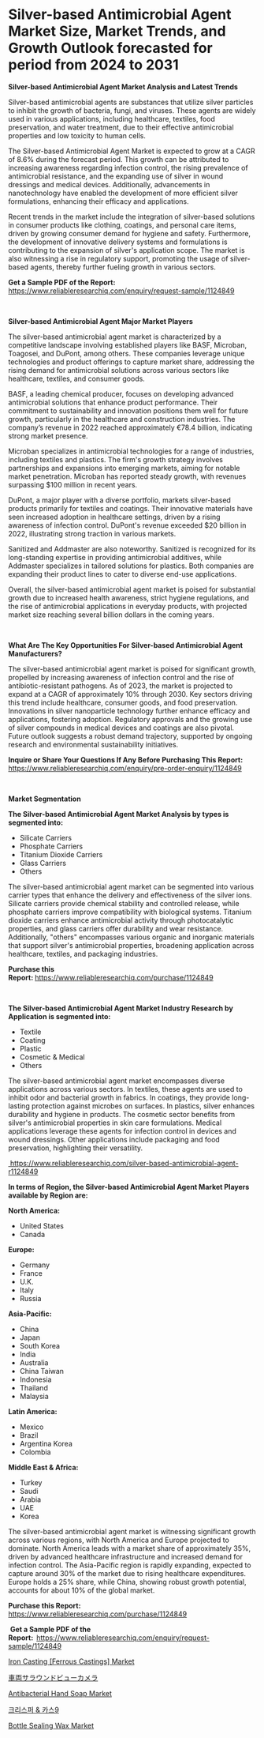 <p><h1>Silver-based Antimicrobial Agent Market Size, Market Trends, and Growth Outlook forecasted for period from 2024 to 2031</h1></p><p><strong>Silver-based Antimicrobial Agent Market Analysis and Latest Trends</strong></p>
<p><p>Silver-based antimicrobial agents are substances that utilize silver particles to inhibit the growth of bacteria, fungi, and viruses. These agents are widely used in various applications, including healthcare, textiles, food preservation, and water treatment, due to their effective antimicrobial properties and low toxicity to human cells.</p><p>The Silver-based Antimicrobial Agent Market is expected to grow at a CAGR of 8.6% during the forecast period. This growth can be attributed to increasing awareness regarding infection control, the rising prevalence of antimicrobial resistance, and the expanding use of silver in wound dressings and medical devices. Additionally, advancements in nanotechnology have enabled the development of more efficient silver formulations, enhancing their efficacy and applications.</p><p>Recent trends in the market include the integration of silver-based solutions in consumer products like clothing, coatings, and personal care items, driven by growing consumer demand for hygiene and safety. Furthermore, the development of innovative delivery systems and formulations is contributing to the expansion of silver's application scope. The market is also witnessing a rise in regulatory support, promoting the usage of silver-based agents, thereby further fueling growth in various sectors.</p></p>
<p><strong>Get a Sample PDF of the Report:&nbsp;</strong> <a href="https://www.reliableresearchiq.com/enquiry/request-sample/1124849">https://www.reliableresearchiq.com/enquiry/request-sample/1124849</a></p>
<p>&nbsp;</p>
<p><strong>Silver-based Antimicrobial Agent Major Market Players</strong></p>
<p><p>The silver-based antimicrobial agent market is characterized by a competitive landscape involving established players like BASF, Microban, Toagosei, and DuPont, among others. These companies leverage unique technologies and product offerings to capture market share, addressing the rising demand for antimicrobial solutions across various sectors like healthcare, textiles, and consumer goods.</p><p>BASF, a leading chemical producer, focuses on developing advanced antimicrobial solutions that enhance product performance. Their commitment to sustainability and innovation positions them well for future growth, particularly in the healthcare and construction industries. The company’s revenue in 2022 reached approximately €78.4 billion, indicating strong market presence.</p><p>Microban specializes in antimicrobial technologies for a range of industries, including textiles and plastics. The firm's growth strategy involves partnerships and expansions into emerging markets, aiming for notable market penetration. Microban has reported steady growth, with revenues surpassing $100 million in recent years.</p><p>DuPont, a major player with a diverse portfolio, markets silver-based products primarily for textiles and coatings. Their innovative materials have seen increased adoption in healthcare settings, driven by a rising awareness of infection control. DuPont's revenue exceeded $20 billion in 2022, illustrating strong traction in various markets.</p><p>Sanitized and Addmaster are also noteworthy. Sanitized is recognized for its long-standing expertise in providing antimicrobial additives, while Addmaster specializes in tailored solutions for plastics. Both companies are expanding their product lines to cater to diverse end-use applications.</p><p>Overall, the silver-based antimicrobial agent market is poised for substantial growth due to increased health awareness, strict hygiene regulations, and the rise of antimicrobial applications in everyday products, with projected market size reaching several billion dollars in the coming years.</p></p>
<p>&nbsp;</p>
<p><strong>What Are The Key Opportunities For Silver-based Antimicrobial Agent Manufacturers?</strong></p>
<p><p>The silver-based antimicrobial agent market is poised for significant growth, propelled by increasing awareness of infection control and the rise of antibiotic-resistant pathogens. As of 2023, the market is projected to expand at a CAGR of approximately 10% through 2030. Key sectors driving this trend include healthcare, consumer goods, and food preservation. Innovations in silver nanoparticle technology further enhance efficacy and applications, fostering adoption. Regulatory approvals and the growing use of silver compounds in medical devices and coatings are also pivotal. Future outlook suggests a robust demand trajectory, supported by ongoing research and environmental sustainability initiatives.</p></p>
<p><strong>Inquire or Share Your Questions If Any Before Purchasing This Report:</strong> <a href="https://www.reliableresearchiq.com/enquiry/pre-order-enquiry/1124849">https://www.reliableresearchiq.com/enquiry/pre-order-enquiry/1124849</a></p>
<p>&nbsp;</p>
<p><strong>Market Segmentation</strong></p>
<p><strong>The Silver-based Antimicrobial Agent Market Analysis by types is segmented into:</strong></p>
<p><ul><li>Silicate Carriers</li><li>Phosphate Carriers</li><li>Titanium Dioxide Carriers</li><li>Glass Carriers</li><li>Others</li></ul></p>
<p><p>The silver-based antimicrobial agent market can be segmented into various carrier types that enhance the delivery and effectiveness of the silver ions. Silicate carriers provide chemical stability and controlled release, while phosphate carriers improve compatibility with biological systems. Titanium dioxide carriers enhance antimicrobial activity through photocatalytic properties, and glass carriers offer durability and wear resistance. Additionally, "others" encompasses various organic and inorganic materials that support silver's antimicrobial properties, broadening application across healthcare, textiles, and packaging industries.</p></p>
<p><strong>Purchase this Report:&nbsp;</strong><a href="https://www.reliableresearchiq.com/purchase/1124849">https://www.reliableresearchiq.com/purchase/1124849</a></p>
<p>&nbsp;</p>
<p><strong>The Silver-based Antimicrobial Agent Market Industry Research by Application is segmented into:</strong></p>
<p><ul><li>Textile</li><li>Coating</li><li>Plastic</li><li>Cosmetic & Medical</li><li>Others</li></ul></p>
<p><p>The silver-based antimicrobial agent market encompasses diverse applications across various sectors. In textiles, these agents are used to inhibit odor and bacterial growth in fabrics. In coatings, they provide long-lasting protection against microbes on surfaces. In plastics, silver enhances durability and hygiene in products. The cosmetic sector benefits from silver's antimicrobial properties in skin care formulations. Medical applications leverage these agents for infection control in devices and wound dressings. Other applications include packaging and food preservation, highlighting their versatility.</p></p>
<p><a href="https://www.reliableresearchiq.com/silver-based-antimicrobial-agent-r1124849">&nbsp;https://www.reliableresearchiq.com/silver-based-antimicrobial-agent-r1124849</a></p>
<p><strong>In terms of Region, the Silver-based Antimicrobial Agent Market Players available by Region are:</strong></p>
<p>
    <p> <strong> North America: </strong>
        <ul>
            <li>United States</li>
            <li>Canada</li>
        </ul>
        </p> 
    <p> <strong> Europe: </strong>
        <ul>
            <li>Germany</li>
            <li>France</li>
            <li>U.K.</li>
            <li>Italy</li>
            <li>Russia</li>
        </ul>
        </p> 
    <p> <strong> Asia-Pacific: </strong>
        <ul>
            <li>China</li>
            <li>Japan</li>
            <li>South Korea</li>
            <li>India</li>
            <li>Australia</li>
            <li>China Taiwan</li>
            <li>Indonesia</li>
            <li>Thailand</li>
            <li>Malaysia</li>
        </ul>
        </p> 
    <p> <strong> Latin America: </strong>
        <ul>
            <li>Mexico</li>
            <li>Brazil</li>
            <li>Argentina Korea</li>
            <li>Colombia</li>
        </ul>
        </p> 
    <p> <strong> Middle East & Africa: </strong>
        <ul>
            <li>Turkey</li>
            <li>Saudi</li>
            <li>Arabia</li>
            <li>UAE</li>
            <li>Korea</li>
        </ul>
    </p>
    </p>
<p><p>The silver-based antimicrobial agent market is witnessing significant growth across various regions, with North America and Europe projected to dominate. North America leads with a market share of approximately 35%, driven by advanced healthcare infrastructure and increased demand for infection control. The Asia-Pacific region is rapidly expanding, expected to capture around 30% of the market due to rising healthcare expenditures. Europe holds a 25% share, while China, showing robust growth potential, accounts for about 10% of the global market.</p></p>
<p><strong>Purchase this Report: </strong><a href="https://www.reliableresearchiq.com/purchase/1124849">https://www.reliableresearchiq.com/purchase/1124849</a></p>
<p>&nbsp;<strong>Get a Sample PDF of the Report:&nbsp;&nbsp;</strong><a href="https://www.reliableresearchiq.com/enquiry/request-sample/1124849">https://www.reliableresearchiq.com/enquiry/request-sample/1124849</a></p>
<p><strong></strong></p>
<p><p><a href="https://github.com/WayneGriffin411/Market-Research-Report-List-1/blob/main/iron-casting-ferrous-castings-market.md">Iron Casting [Ferrous Castings] Market</a></p><p><a href="https://medium.com/@randallrunte2023/vehicle-surround-view-cameras-market-%E3%81%AE%E3%82%B0%E3%83%AD%E3%83%BC%E3%83%90%E3%83%AB%E5%B8%82%E5%A0%B4%E6%A6%82%E8%A6%81%E3%81%AF-%E4%B8%96%E7%95%8C%E3%81%8A%E3%82%88%E3%81%B3%E4%B8%BB%E8%A6%81%E5%B8%82%E5%A0%B4%E3%81%AB%E3%81%8A%E3%81%91%E3%82%8B%E6%A5%AD%E7%95%8C%E3%81%AB%E5%BD%B1%E9%9F%BF%E3%82%92%E4%B8%8E%E3%81%88%E3%82%8B%E4%B8%BB%E8%A6%81%E3%81%AA%E3%83%88%E3%83%AC%E3%83%B3%E3%83%89%E3%81%AB%E3%81%A4%E3%81%84%E3%81%A6-%E7%8B%AC%E8%87%AA%E3%81%AE%E8%A6%96%E7%82%B9%E3%82%92%E6%8F%90%E4%BE%9B%E3%81%97%E3%81%BE%E3%81%99-2c1581a8a82b">車両サラウンドビューカメラ</a></p><p><a href="https://www.linkedin.com/pulse/antibacterial-hand-soap-market-industry-trends-forecast-period-kyykf?trackingId=lIEYGjgGQWebKz4aaS4e9g%3D%3D">Antibacterial Hand Soap Market</a></p><p><a href="https://medium.com/@salfordkingie/%EC%84%B8%EA%B3%84-crispr-cas9-market-%EC%9D%80-2024%EC%97%90%EC%84%9C-2031%EB%A1%9C-%EC%97%B0%ED%8F%89%EA%B7%A0-%EC%A6%9D%EA%B0%80%EC%9C%A8%EC%9D%84-%EB%B3%B4%EC%9D%BC-%EA%B2%83%EC%9C%BC%EB%A1%9C-%EC%98%88%EC%83%81%EB%90%A9%EB%8B%88%EB%8B%A4-78f08381bcde">크리스퍼 & 카스9</a></p><p><a href="https://issuu.com/reportprime-2/docs/bottle-sealing-wax-market-size-2030_fe2d3dd3cebff7">Bottle Sealing Wax Market</a></p></p>
